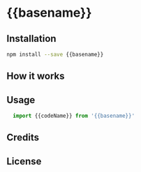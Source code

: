 # {{basename}}

## Installation

```bash
npm install --save {{basename}}
```

## How it works

## Usage

```javascript
  import {{codeName}} from '{{basename}}'
```

## Credits

## License
